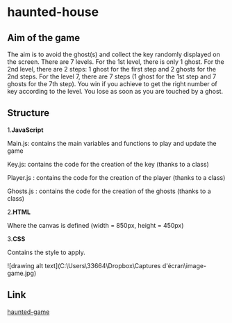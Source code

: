 # haunted-house

## Aim of the game
The aim is to avoid the ghost(s) and collect the key randomly displayed on the screen.
There are 7 levels. For the 1st level, there is only 1 ghost. For the 2nd level, there are 2 steps: 1 ghost for the first step and 2 ghosts for the 2nd steps.
For the level 7, there are 7 steps (1 ghost for the 1st step and 7 ghosts for the 7th step).
You win if you achieve to get the right number of key according to the level.
You lose as soon as you are touched by a ghost.

## Structure

1.**JavaScript**

Main.js: contains the main variables and functions to play and update the game

Key.js: contains the code for the creation of the key (thanks to a class)

Player.js : contains the code for the creation of the player (thanks to a class)

Ghosts.js : contains the code for the creation of the ghosts (thanks to a class)



2.**HTML**

Where the canvas is defined (width = 850px, height = 450px)


3.**CSS**

Contains the style to apply.

![drawing alt text](C:\Users\33664\Dropbox\Captures d'écran\image-game.jpg)


## Link
[haunted-game](https://sandrine8304.github.io/haunted-house/)







